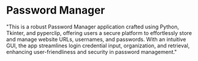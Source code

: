 # Password Manager

"This is a robust Password Manager application crafted using Python, Tkinter, and pyperclip, offering users a secure platform to effortlessly store and manage website URLs, usernames, and passwords. With an intuitive GUI, the app streamlines login credential input, organization, and retrieval, enhancing user-friendliness and security in password management."
